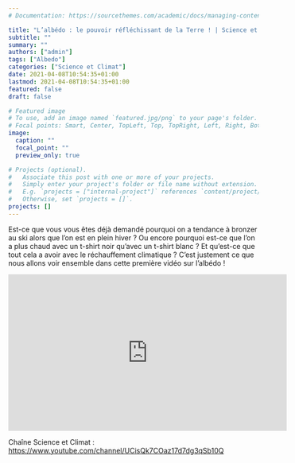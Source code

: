 ```yaml
---
# Documentation: https://sourcethemes.com/academic/docs/managing-content/

title: "L’albédo : le pouvoir réfléchissant de la Terre ! | Science et Climat #1"
subtitle: ""
summary: ""
authors: ["admin"]
tags: ["Albedo"]
categories: ["Science et Climat"]
date: 2021-04-08T10:54:35+01:00
lastmod: 2021-04-08T10:54:35+01:00
featured: false
draft: false

# Featured image
# To use, add an image named `featured.jpg/png` to your page's folder.
# Focal points: Smart, Center, TopLeft, Top, TopRight, Left, Right, BottomLeft, Bottom, BottomRight.
image:
  caption: ""
  focal_point: ""
  preview_only: true

# Projects (optional).
#   Associate this post with one or more of your projects.
#   Simply enter your project's folder or file name without extension.
#   E.g. `projects = ["internal-project"]` references `content/project/deep-learning/index.md`.
#   Otherwise, set `projects = []`.
projects: []
---
```


Est-ce que vous vous êtes déjà demandé pourquoi on a tendance à bronzer au ski alors que l’on est en plein hiver ? Ou encore pourquoi est-ce que l’on a plus chaud avec un t-shirt noir qu’avec un t-shirt blanc ? Et qu’est-ce que tout cela a avoir avec le réchauffement climatique ? C’est justement ce que nous allons voir ensemble dans cette première vidéo sur l’albédo !

<iframe width="560" height="315" src="https://www.youtube.com/embed/Qhd_4bt4fWs" title="YouTube video player" frameborder="0" allow="accelerometer; autoplay; clipboard-write; encrypted-media; gyroscope; picture-in-picture" allowfullscreen></iframe>

Chaîne Science et Climat : https://www.youtube.com/channel/UCisQk7COaz17d7dg3qSb10Q
